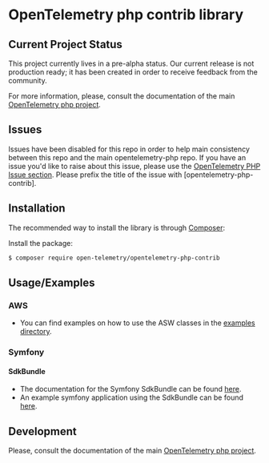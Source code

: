 # OpenTelemetry php contrib library

## Current Project Status
This project currently lives in a pre-alpha status.  Our current release is not production ready; it has been created in order to receive feedback from the community.

For more information, please, consult the documentation of the main [OpenTelemetry php project](https://github.com/open-telemetry/opentelemetry-php).

## Issues

Issues have been disabled for this repo in order to help main consistency between this repo and the main opentelemetry-php repo.  If you have an issue you'd like to raise about this issue, please use the [OpenTelemetry PHP Issue section](https://github.com/open-telemetry/opentelemetry-php/issues/new/choose).  Please prefix the title of the issue with [opentelemetry-php-contrib].

## Installation
The recommended way to install the library is through [Composer](http://getcomposer.org):

Install the package:

```bash
$ composer require open-telemetry/opentelemetry-php-contrib
```

## Usage/Examples   

### AWS
- You can find examples on how to use the ASW classes in the  [examples directory](/examples/aws/README.md).

### Symfony
#### SdkBundle
- The documentation for the Symfony SdkBundle can be found [here](/src/Symfony/OtelSdkBundle/README.md).
- An example symfony application using the SdkBundle can be found [here](https://github.com/tidal/otel-sdk-bundle-example-sf5).


## Development

Please, consult the documentation of the main [OpenTelemetry php project](https://github.com/open-telemetry/opentelemetry-php).

